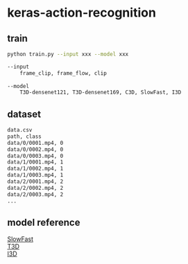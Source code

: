 # keras-action-recognition


## train
```sh 
python train.py --input xxx --model xxx
```

```sh
--input 
    frame_clip, frame_flow, clip
  
--model
    T3D-densenet121, T3D-densenet169, C3D, SlowFast, I3D
```

## dataset

```sh
data.csv
path, class
data/0/0001.mp4, 0
data/0/0002.mp4, 0
data/0/0003.mp4, 0
data/1/0001.mp4, 1
data/1/0002.mp4, 1
data/1/0003.mp4, 1
data/2/0001.mp4, 2
data/2/0002.mp4, 2
data/2/0003.mp4, 2
...
```

## model reference
[SlowFast](https://github.com/xuzheyuan624/slowfast-keras)
<br>
[T3D](https://github.com/rekon/T3D-keras)
<br>
[I3D](https://github.com/dlpbc/keras-kinetics-i3d)
